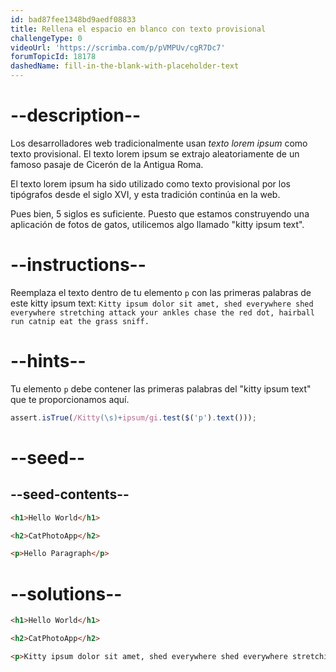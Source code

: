 ```yaml
---
id: bad87fee1348bd9aedf08833
title: Rellena el espacio en blanco con texto provisional
challengeType: 0
videoUrl: 'https://scrimba.com/p/pVMPUv/cgR7Dc7'
forumTopicId: 18178
dashedName: fill-in-the-blank-with-placeholder-text
---
```


# --description--

Los desarrolladores web tradicionalmente usan <dfn>texto lorem ipsum</dfn> como texto provisional. El texto lorem ipsum se extrajo aleatoriamente de un famoso pasaje de Cicerón de la Antigua Roma.

El texto lorem ipsum ha sido utilizado como texto provisional por los tipógrafos desde el siglo XVI, y esta tradición continúa en la web.

Pues bien, 5 siglos es suficiente. Puesto que estamos construyendo una aplicación de fotos de gatos, utilicemos algo llamado "kitty ipsum text".

# --instructions--

Reemplaza el texto dentro de tu elemento `p` con las primeras palabras de este kitty ipsum text: `Kitty ipsum dolor sit amet, shed everywhere shed everywhere stretching attack your ankles chase the red dot, hairball run catnip eat the grass sniff.`

# --hints--

Tu elemento `p` debe contener las primeras palabras del "kitty ipsum text" que te proporcionamos aquí.

```js
assert.isTrue(/Kitty(\s)+ipsum/gi.test($('p').text()));
```

# --seed--

## --seed-contents--

```html
<h1>Hello World</h1>

<h2>CatPhotoApp</h2>

<p>Hello Paragraph</p>
```

# --solutions--

```html
<h1>Hello World</h1>

<h2>CatPhotoApp</h2>

<p>Kitty ipsum dolor sit amet, shed everywhere shed everywhere stretching attack your ankles chase the red dot, hairball run catnip eat the grass sniff</p>
```
